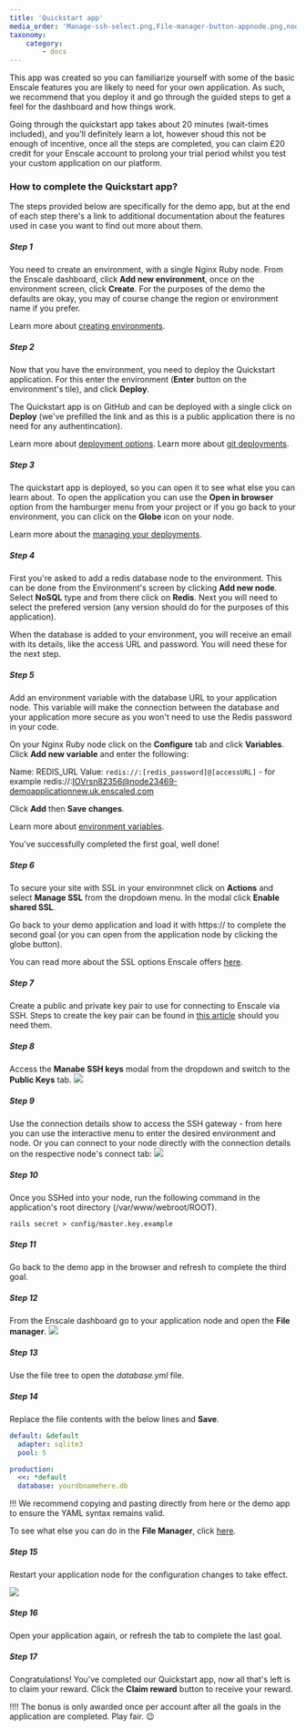 ```yaml
---
title: 'Quickstart app'
media_order: 'Manage-ssh-select.png,File-manager-button-appnode.png,node-restart.png'
taxonomy:
    category:
        - docs
---
```


This app was created so you can familiarize yourself with some of the basic Enscale features you are likely to need for your own application. As such, we recommend that you deploy it and go through the guided steps to get a feel for the dashboard and how things work.

Going through the quickstart app takes about 20 minutes (wait-times included), and you'll definitely learn a lot, however shoud this not be enough of incentive, once all the steps are completed, you can claim £20 credit for your Enscale account to prolong your trial period whilst you test your custom application on our platform.

### How to complete the Quickstart app?

The steps provided below are specifically for the demo app, but at the end of each step there's a link to additional documentation about the features used in case you want to find out more about them.

##### Step 1

You need to create an environment, with a single Nginx Ruby node. From the Enscale dashboard, click **Add new environment**, once on the environment screen, click **Create**. For the purposes of the demo the defaults are okay, you may of course change the region or environment name if you prefer.

Learn more about [creating environments](/getting-started/create-environment).

##### Step 2

Now that you have the environment, you need to deploy the Quickstart application. For this enter the environment (**Enter** button on the environment's tile), and click **Deploy**.

The Quickstart app is on GitHub and can be deployed with a single click on **Deploy** (we've prefilled the link and as this is a public application there is no need for any authentincation). 

Learn more about [deployment options](/deployments).
Learn more about [git deployments](/deployments/git).

##### Step 3

The quickstart app is deployed, so you can open it to see what else you can learn about. To open the application you can use the **Open in browser** option from the hamburger menu from your project or if you go back to your environment, you can click on the **Globe** icon on your node. 

Learn more about the [managing your deployments](/deployments/deployment-manager).

##### Step 4

First you're asked to add a redis database node to the environment. This can be done from the Environment's screen by clicking **Add new node**. Select **NoSQL** type and from there click on **Redis**. Next you will need to select the prefered version (any version should do for the purposes of this application).

When the database is added to your environment, you will receive an email with its details, like the access URL and password. You will need these for the next step.

##### Step 5

Add an environment variable with the database URL to your application node. This variable will make the connection between the database and your application more secure as you won't need to use the Redis password in your code.

On your Nginx Ruby node click on the **Configure** tab and click **Variables**. Click **Add new variable** and enter the following:

Name: REDIS_URL
Value: `redis://:[redis_password]@[accessURL]` - for example redis://:IOVrsn82356@node23469-demoapplicationnew.uk.enscaled.com

Click **Add** then **Save changes**.

Learn more about [environment variables](/features/environment-variables).

You've successfully completed the first goal, well done!

##### Step 6

To secure your site with SSL in your environmnet click on **Actions** and select **Manage SSL** from the dropdown menu. In the modal click **Enable shared SSL**.

Go back to your demo application and load it with https:// to complete the second goal (or you can open from the application node by clicking the globe button).

You can read more about the SSL options Enscale offers [here](/features/ssl-certificates). 

##### Step 7

Create a public and private key pair to use for connecting to Enscale via SSH. Steps to create the key pair can be found in [this article](/access/generate-ssh-key) should you need them.

##### Step 8

Access the **Manabe SSH keys** modal from the dropdown and switch to the **Public Keys** tab.
![](Manage-ssh-select.png)

##### Step 9

Use the connection details show to access the SSH gateway - from here you can use the interactive menu to enter the desired environment and node. Or you can connect to your node directly with the connection details on the respective node's connect tab:
![](connect-connection-details.png)

##### Step 10

Once you SSHed into your node, run the following command in the application's root directory (/var/www/webroot/ROOT).

`rails secret > config/master.key.example`

##### Step 11

Go back to the demo app in the browser and refresh to complete the third goal.

##### Step 12

From the Enscale dashboard go to your application node and open the **File manager**.
![](File-manager-button-appnode.png)

##### Step 13

Use the file tree to open the *database.yml* file.

##### Step 14

Replace the file contents with the below lines and **Save**.
```yaml
default: &default
  adapter: sqlite3
  pool: 5

production:
  <<: *default
  database: yourdbnamehere.db
```

!!! We recommend copying and pasting directly from here or the demo app to ensure the YAML syntax remains valid.

To see what else you can do in the **File Manager**, click [here](/features/file-manager).

##### Step 15

Restart your application node for the configuration changes to take effect.

![](node-restart.png)

##### Step 16

Open your application again, or refresh the tab to complete the last goal.

##### Step 17

Congratulations! You've completed our Quickstart app, now all that's left is to claim your reward. Click the **Claim reward** button to receive your reward.

!!!! The bonus is only awarded once per account after all the goals in the application are completed. Play fair. :wink:
